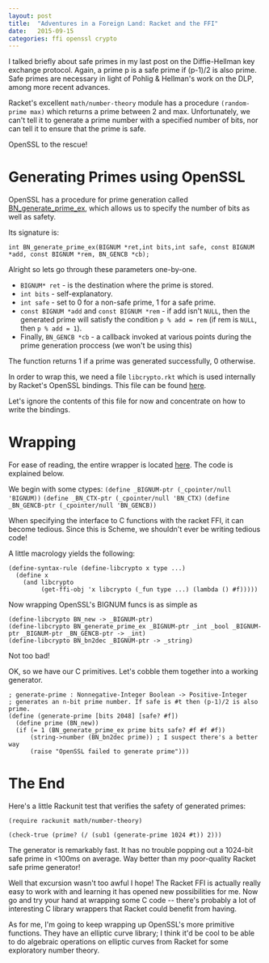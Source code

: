 ```yaml
---
layout: post
title:  "Adventures in a Foreign Land: Racket and the FFI"
date:   2015-09-15
categories: ffi openssl crypto 
---
```

I talked briefly about safe primes in my last post on the Diffie-Hellman key exchange protocol. Again, a prime p is a safe prime if (p-1)/2 is also prime. Safe primes are necessary in light of Pohlig & Hellman's work on the DLP, among more recent advances.

Racket's excellent `math/number-theory` module has a procedure `(random-prime max)` which returns a prime between 2 and max. Unfortunately, we can't tell it to generate a prime number with a specified number of bits, nor can tell it to ensure that the prime is safe.

OpenSSL to the rescue!

<!--more-->

Generating Primes using OpenSSL
===============================

OpenSSL has a procedure for prime generation called [BN_generate_prime_ex](https://www.openssl.org/docs/manmaster/crypto/BN_generate_prime.html), which allows us to specify the number of bits as well as safety.

Its signature is:

```int BN_generate_prime_ex(BIGNUM *ret,int bits,int safe, const BIGNUM *add, const BIGNUM *rem, BN_GENCB *cb);```

Alright so lets go through these parameters one-by-one.

* ```BIGNUM* ret```  -  is the destination where the prime is stored.
* ```int bits```  -  self-explanatory.
* ```int safe```  -  set to 0 for a non-safe prime, 1 for a safe prime.
* ```const BIGNUM *add``` and ```const BIGNUM *rem```  -  if add isn't `NULL`, then the generated prime will satisfy the condition `p % add = rem` (if rem is `NULL`, then `p % add = 1`).
* Finally, `BN_GENCB *cb`  -  a callback invoked at various points during the prime generation proccess (we won't be using this)

The function returns 1 if a prime was generated successfully, 0 otherwise.

In order to wrap this, we need a file `libcrypto.rkt` which is used internally by Racket's OpenSSL bindings. This file can be found [here](https://github.com/plt/racket/blob/3e2b916f5be75dc2a90b4562757d45b1a6779555/racket/collects/openssl/libcrypto.rkt).

Let's ignore the contents of this file for now and concentrate on how to write the bindings.

Wrapping
========
For ease of reading, the entire wrapper is located [here](https://gist.github.com/eu90h/e687d208a1a3dc141d0e).
The code is explained below.

We begin with some ctypes:
  `(define _BIGNUM-ptr (_cpointer/null 'BIGNUM))`
  `(define _BN_CTX-ptr (_cpointer/null 'BN_CTX)`
  `(define _BN_GENCB-ptr (_cpointer/null 'BN_GENCB))`

When specifying the interface to C functions with the racket FFI, it can become tedious. Since this is Scheme, we shouldn't ever be writing tedious code!

A little macrology yields the following:

```
(define-syntax-rule (define-libcrypto x type ...)
  (define x 
    (and libcrypto
         (get-ffi-obj 'x libcrypto (_fun type ...) (lambda () #f)))))
```

Now wrapping OpenSSL's BIGNUM funcs is as simple as

```
(define-libcrypto BN_new -> _BIGNUM-ptr)
(define-libcrypto BN_generate_prime_ex _BIGNUM-ptr _int _bool _BIGNUM-ptr _BIGNUM-ptr _BN_GENCB-ptr -> _int)
(define-libcrypto BN_bn2dec _BIGNUM-ptr -> _string)
```

Not too bad! 

OK, so we have our C primitives. Let's cobble them together into a working generator.

```
; generate-prime : Nonnegative-Integer Boolean -> Positive-Integer
; generates an n-bit prime number. If safe is #t then (p-1)/2 is also prime.
(define (generate-prime [bits 2048] [safe? #f])
  (define prime (BN_new))
  (if (= 1 (BN_generate_prime_ex prime bits safe? #f #f #f))
      (string->number (BN_bn2dec prime)) ; I suspect there's a better way
      (raise "OpenSSL failed to generate prime")))
```

The End
=======
Here's a little Rackunit test that verifies the safety of generated primes:

`(require rackunit math/number-theory)`

`(check-true (prime? (/ (sub1 (generate-prime 1024 #t)) 2)))`


The generator is remarkably fast. It has no trouble popping out a 1024-bit safe prime in <100ms on average. Way better than my poor-quality Racket safe prime generator!

Well that excursion wasn't too awful I hope! 
The Racket FFI is actually really easy to work with and learning it has opened new possibilities for me. Now go and try your hand at wrapping some C code -- there's probably a lot of interesting C library wrappers that Racket could benefit from having.

As for me, I'm going to keep wrapping up OpenSSL's more primitive functions. They have an elliptic curve library; I think it'd be cool to be able to do algebraic operations on elliptic curves from Racket for some exploratory number theory.
